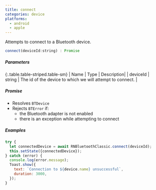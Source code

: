 ```yaml
---
title: connect
categories: device
platforms:
  - android
  - apple
---
```


Attempts to connect to a Bluetooth device.

``` javascript
connect(deviceId:string) : Promise
```

##### Parameters

{:.table.table-striped.table-sm}
| Name | Type | Description|
| deviceId | string | The id of the device to which we will attempt to connect. |

##### Promise

- Resolves `BTDevice`
- Rejects `BTError` if:
  - the Bluetooth adapter is not enabled
  - there is an exception while attempting to connect

##### Examples

``` javascript
try {
  let connectedDevice = await RNBluetoothClassic.connect(deviceId);
  this.setState({connectedDevice});
} catch (error) {
  console.log(error.message);
  Toast.show({
    text: `Connection to ${device.name} unsuccessful`,
    duration: 3000,
  });
}
```

